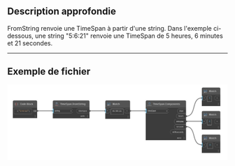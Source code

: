 ## Description approfondie
FromString renvoie une TimeSpan à partir d'une string. Dans l'exemple ci-dessous, une string "5:6:21" renvoie une TimeSpan de 5 heures, 6 minutes et 21 secondes.
___
## Exemple de fichier

![FromString](./DSCore.TimeSpan.FromString_img.jpg)

